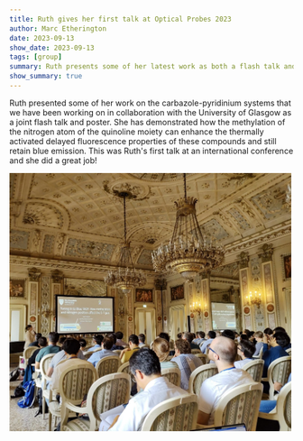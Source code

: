 ```yaml
---
title: Ruth gives her first talk at Optical Probes 2023
author: Marc Etherington
date: 2023-09-13
show_date: 2023-09-13
tags: [group]
summary: Ruth presents some of her latest work as both a flash talk and poster at Optical Probes 2023 in Como, Italy.
show_summary: true
---
```

Ruth presented some of her work on the carbazole-pyridinium systems that we have been working on in collaboration with the University of Glasgow as a joint flash talk and poster. She has demonstrated how the methylation of the nitrogen atom of the quinoline moiety can enhance the thermally activated delayed fluorescence properties of these compounds and still retain blue emission. This was Ruth's first talk at an international conference and she did a great job!

<img src="https://github.com/marc-k-etherington/marc-k-etherington.github.io/blob/main/content/post/images/OP2023_Ruth.jpg?raw=true" width="500" height="auto">
